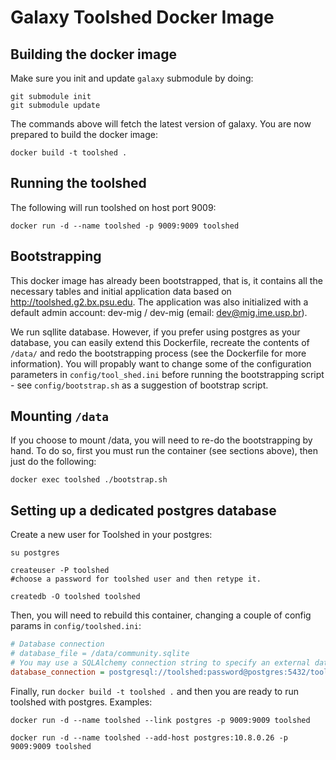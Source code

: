 # Galaxy Toolshed Docker Image

## Building the docker image
Make sure you init and update ``galaxy`` submodule by doing:
```shell
git submodule init
git submodule update
```

The commands above will fetch the latest version of galaxy. You are now prepared to build the docker image:

```shell
docker build -t toolshed .
```

## Running the toolshed
The following will run toolshed on host port 9009:
```shell
docker run -d --name toolshed -p 9009:9009 toolshed
```

## Bootstrapping
This docker image has already been bootstrapped, that is, it contains all the necessary tables and initial application data based on http://toolshed.g2.bx.psu.edu. The application was also initialized with a default admin account: dev-mig / dev-mig (email: dev@mig.ime.usp.br).

We run sqllite database. However, if you prefer using postgres as your database, you can easily extend this Dockerfile, recreate the contents of ``/data/`` and redo the bootstrapping process (see the Dockerfile for more information). You will propably want to change some of the configuration parameters in ``config/tool_shed.ini`` before running the bootstrapping script - see ``config/bootstrap.sh`` as a suggestion of bootstrap script.

## Mounting ``/data``
If you choose to mount /data, you will need to re-do the bootstrapping by hand. To do so, first you must run the container (see sections above), then just do the following:
```shell
docker exec toolshed ./bootstrap.sh
```

## Setting up a dedicated postgres database
Create a new user for Toolshed in your postgres:
```shell
su postgres

createuser -P toolshed
#choose a password for toolshed user and then retype it.

createdb -O toolshed toolshed
```

Then, you will need to rebuild this container, changing a couple of config params in ``config/toolshed.ini``:

```ini
# Database connection
# database_file = /data/community.sqlite
# You may use a SQLAlchemy connection string to specify an external database instead
database_connection = postgresql://toolshed:password@postgres:5432/toolshed
```

Finally, run ``docker build -t toolshed .`` and then you are ready to run toolshed with postgres. Examples:

```shell
docker run -d --name toolshed --link postgres -p 9009:9009 toolshed
```

```shell
docker run -d --name toolshed --add-host postgres:10.8.0.26 -p 9009:9009 toolshed
```
